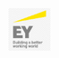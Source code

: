 <a href=""><img src="ernst-young-logo-vector-ey-logo-11574250628v2ceuse7ne.png" alt="EY logo" height="75px" width="75px"></a>
